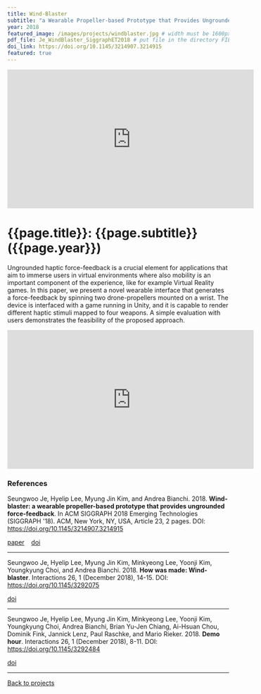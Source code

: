 ```yaml
---
title: Wind-Blaster
subtitle: "a Wearable Propeller-based Prototype that Provides Ungrounded Force-Feedback"
year: 2018
featured_image: /images/projects/windblaster.jpg # width must be 1600px	
pdf_file: Je_WindBlaster_SiggraphET2018 # put file in the directory FILES
doi_link: https://doi.org/10.1145/3214907.3214915
featured: true
---
```


<!-- 
<div class="gallery" data-columns="1">
	<img src="/images/projects/example.jpg">
	<img src="/images/projects/example.jpg">
	<img src="/images/projects/example.jpg">
</div>
 -->

<iframe width="560" height="315" src="https://www.youtube.com/embed/hCk0v8-pl20" frameborder="0" allow="accelerometer; autoplay; encrypted-media; gyroscope; picture-in-picture" allowfullscreen></iframe>

<!-- DO NOT CHANGE MANUALLY -->
# {{page.title}}: {{page.subtitle}} ({{page.year}})

Ungrounded haptic force-feedback is a crucial element for applications that aim to immerse users in virtual environments where also mobility is an important component of the experience, like for example Virtual Reality games. In this paper, we present a novel wearable interface that generates a force-feedback by spinning two drone-propellers mounted on a wrist. The device is interfaced with a game running in Unity, and it is capable to render different haptic stimuli mapped to four weapons. A simple evaluation with users demonstrates the feasibility of the proposed approach.

<iframe width="560" height="315" src="https://www.youtube.com/embed/FIdx4W9sazk" frameborder="0" allow="accelerometer; autoplay; encrypted-media; gyroscope; picture-in-picture" allowfullscreen></iframe>

### References

Seungwoo Je, Hyelip Lee, Myung Jin Kim, and Andrea Bianchi. 2018. **Wind-blaster: a wearable propeller-based prototype that provides ungrounded force-feedback**. In ACM SIGGRAPH 2018 Emerging Technologies (SIGGRAPH '18). ACM, New York, NY, USA, Article 23, 2 pages. DOI: https://doi.org/10.1145/3214907.3214915

<!-- DO NOT CHANGE MANUALLY -->
<a href="/files/{{ page.year }}/{{ page.pdf_file }}" target="_blank">paper</a>&nbsp;&nbsp;&nbsp;
<a href="{{ page.doi_link }}" target="_blank">doi</a>

--- 

Seungwoo Je, Hyelip Lee, Myung Jin Kim, Minkyeong Lee, Yoonji Kim, Youngkyung Choi, and Andrea Bianchi. 2018. **How was made: Wind-blaster**. Interactions 26, 1 (December 2018), 14-15. DOI: https://doi.org/10.1145/3292075

<!-- DO NOT CHANGE MANUALLY -->
<a href="https://doi.org/10.1145/3292075" target="_blank">doi</a>

--- 

Seungwoo Je, Hyelip Lee, Myung Jin Kim, Minkyeong Lee, Yoonji Kim, Youngkyung Choi, Andrea Bianchi, Brian Yu-Jen Chiang, Ai-Hsuan Chou, Dominik Fink, Jannick Lenz, Paul Raschke, and Mario Rieker. 2018. **Demo hour**. Interactions 26, 1 (December 2018), 8-11. DOI: https://doi.org/10.1145/3292484

<!-- DO NOT CHANGE MANUALLY -->
<a href="https://doi.org/10.1145/3292484" target="_blank">doi</a>

--- 

<a href="/index.html" class="button button--large">Back to projects</a>
